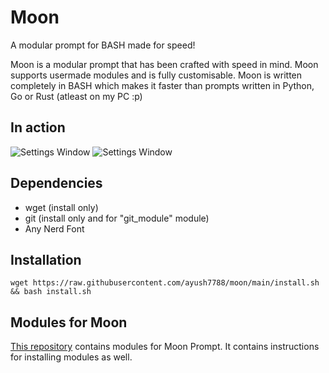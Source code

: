 # Moon
A modular prompt for BASH made for speed!

Moon is a modular prompt that has been crafted with speed in mind.
Moon supports usermade modules and is fully customisable.
Moon is written completely in BASH which makes it faster than prompts written in Python, Go or Rust (atleast on my PC :p)

## In action
![Settings Window](https://raw.githubusercontent.com/ayush7788/moon/main/pics/moon.png)
![Settings Window](https://raw.githubusercontent.com/ayush7788/moon/main/pics/IMG_20210612_193634.jpg)


## Dependencies
- wget (install only)
- git (install only and for "git\_module" module)
- Any Nerd Font

## Installation
```
wget https://raw.githubusercontent.com/ayush7788/moon/main/install.sh && bash install.sh
```

## Modules for Moon
[This repository](https://github.com/ayush7788/moon_modules) contains modules for Moon Prompt.
It contains instructions for installing modules as well.

